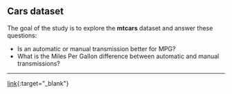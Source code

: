 ## Cars dataset

The goal of the study is to explore the **mtcars** dataset and answer these questions:  

* Is an automatic or manual transmission better for MPG?
* What is the Miles Per Gallon difference between automatic and manual transmissions?

---

[link](https://github.com/sergiorgiraldo/DataScience-Showcase/tree/master/Transmission%20in%20cars){:target="_blank"}
